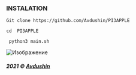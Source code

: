 ### INSTALATION 

` Git clone https://github.com/Avdushin/PI3APPLE `
 
` cd  PI3APPLE `
 
` python3 main.sh`

![Изображение](https://cdn.discordapp.com/attachments/650681889308278785/898308992495923230/unknown.png)


###### **2021 © [Avdushin](https://github.com/Avdushin)**
